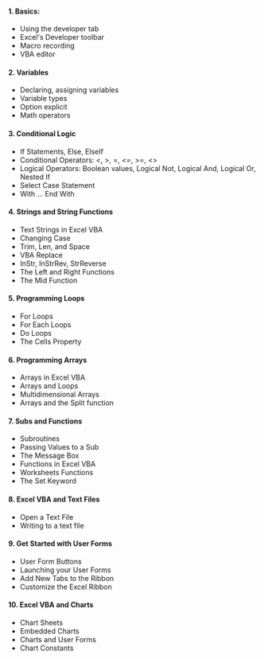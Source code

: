 #### 1. Basics:
* Using the developer tab
* Excel's Developer toolbar
* Macro recording
* VBA editor

#### 2. Variables
* Declaring, assigning variables
* Variable types
* Option explicit
* Math operators

#### 3. Conditional Logic
* If Statements, Else, ElseIf
* Conditional Operators: <, >, =, <=, >=, <>
* Logical Operators: Boolean values, Logical Not, Logical And, Logical Or, Nested If
* Select Case Statement
* With ... End With

#### 4. Strings and String Functions
* Text Strings in Excel VBA
* Changing Case
* Trim, Len, and Space
* VBA Replace
* InStr, InStrRev, StrReverse
* The Left and Right Functions
* The Mid Function

#### 5. Programming Loops
* For Loops
* For Each Loops
* Do Loops
* The Cells Property

#### 6. Programming Arrays
* Arrays in Excel VBA
* Arrays and Loops
* Multidimensional Arrays
* Arrays and the Split function

#### 7. Subs and Functions
* Subroutines
* Passing Values to a Sub
* The Message Box
* Functions in Excel VBA
* Worksheets Functions
* The Set Keyword

#### 8. Excel VBA and Text Files
* Open a Text File
* Writing to a text file

#### 9. Get Started with User Forms
* User Form Buttons
* Launching your User Forms
* Add New Tabs to the Ribbon
* Customize the Excel Ribbon

#### 10. Excel VBA and Charts
* Chart Sheets
* Embedded Charts
* Charts and User Forms
* Chart Constants

